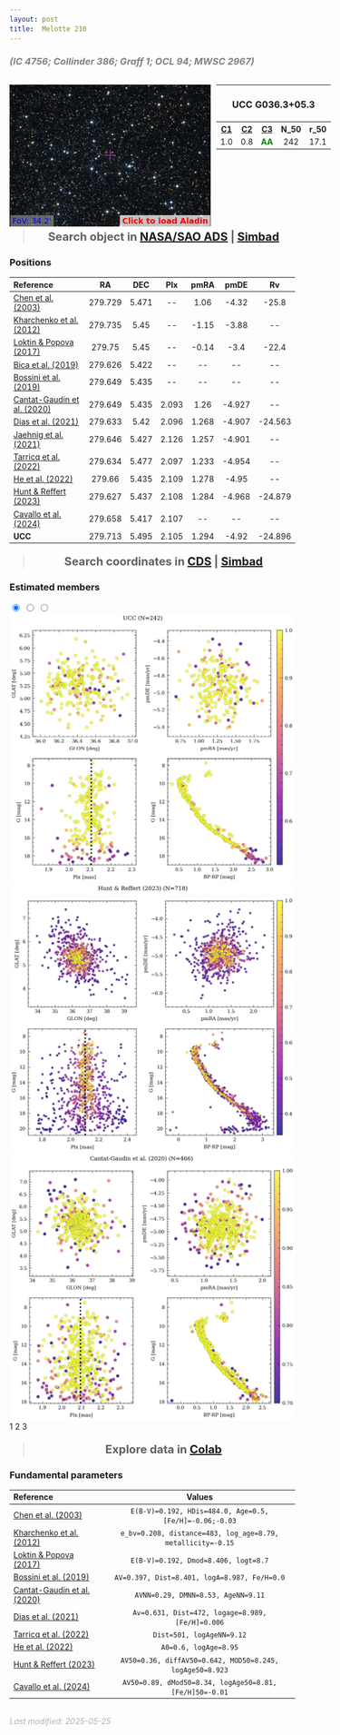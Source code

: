 ```yaml
---
layout: post
title:  Melotte 210
---
```

<h3><span style="color: #808080;"><i>(IC 4756; Collinder 386; Graff 1; OCL 94; MWSC 2967)</i></span></h3><div style="display: flex; justify-content: space-between; width:720px;height:250px">
<div style="text-align: center;">

<!-- Static image + data attributes for FOV and target -->
<img id="aladin_img"
     data-umami-event="aladin_load"
     src="https://raw.githubusercontent.com/ucc23/Q1P/main/plots/melotte210_aladin.webp"
     alt="Click to load Aladin Lite" 
     style="width:355px;height:250px; cursor: pointer;"
     data-fov="0.57" 
     data-target="279.713 5.495"/>
<!-- Div to contain Aladin Lite viewer -->
<div id="aladin-lite-div" style="width:355px;height:250px;display:none;"></div>
<!-- Aladin Lite script (will be loaded after the image is clicked) -->
<script src="{{ site.baseurl }}/scripts/aladin_load.js"></script>

</div>
<!-- Left block -->

<table style="text-align: center; width:355px;height:250px;">
  <!-- Row 1 (title) -->
  <tr>
    <td colspan="5"><h3>UCC G036.3+05.3</h3></td>
  </tr>
  <!-- Row 2 -->
  <tr>
    <th><a href="https://ucc.ar/faq#what-are-the-c1-c2-and-c3-parameters" title="Photometric class">C1</a></th>
    <th><a href="https://ucc.ar/faq#what-are-the-c1-c2-and-c3-parameters" title="Density class">C2</a></th>
    <th><a href="https://ucc.ar/faq#what-are-the-c1-c2-and-c3-parameters" title="Combined class">C3</a></th>
    <th><div title="Stars with membership probability >50%">N_50</div></th>
    <th><div title="Radius that contains half the members [arcmin]">r_50</div></th>
  </tr>
  <!-- Row 3 -->
  <tr>
    <td>1.0</td>
    <td>0.8</td>
    <td><span style="color: green; font-weight: bold;">A</span><span style="color: green; font-weight: bold;">A</span></td>
    <td>242</td>
    <td>17.1</td>
  </tr>
</table>
</div>

> <p style="text-align:center; font-weight: bold; font-size:20px">Search object in <a data-umami-event="nasa_search" href="https://ui.adsabs.harvard.edu/search/q=%20collection%3Aastronomy%20body%3A%22Melotte%20210%22&sort=date%20desc%2C%20bibcode%20desc&p_=0" target="_blank">NASA/SAO ADS</a> | <a data-umami-event="simbad_search" href="https://simbad.cds.unistra.fr/simbad/sim-id-refs?Ident=melotte210" target="_blank">Simbad</a></p>


### Positions

| Reference    | RA    | DEC   | Plx  | pmRA  | pmDE   |  Rv  |
| :---         | :---: | :---: | :---: | :---: | :---: | :---: |
|[Chen et al. (2003)](https://ui.adsabs.harvard.edu/abs/2003AJ....125.1397C) | 279.729 | 5.471 | -- | 1.06 | -4.32 | -25.8 |
|[Kharchenko et al. (2012)](https://ui.adsabs.harvard.edu/abs/2012A%26A...543A.156K) | 279.735 | 5.45 | -- | -1.15 | -3.88 | -- |
|[Loktin & Popova (2017)](https://ui.adsabs.harvard.edu/abs/2017AstBu..72..257L) | 279.75 | 5.45 | -- | -0.14 | -3.4 | -22.4 |
|[Bica et al. (2019)](https://ui.adsabs.harvard.edu/abs/2019AJ....157...12B) | 279.626 | 5.422 | -- | -- | -- | -- |
|[Bossini et al. (2019)](https://ui.adsabs.harvard.edu/abs/2019A%26A...623A.108B) | 279.649 | 5.435 | -- | -- | -- | -- |
|[Cantat-Gaudin et al. (2020)](https://ui.adsabs.harvard.edu/abs/2020A%26A...640A...1C) | 279.649 | 5.435 | 2.093 | 1.26 | -4.927 | -- |
|[Dias et al. (2021)](https://ui.adsabs.harvard.edu/abs/2021MNRAS.504..356D) | 279.633 | 5.42 | 2.096 | 1.268 | -4.907 | -24.563 |
|[Jaehnig et al. (2021)](https://ui.adsabs.harvard.edu/abs/2021ApJ...923..129J) | 279.646 | 5.427 | 2.126 | 1.257 | -4.901 | -- |
|[Tarricq et al. (2022)](https://ui.adsabs.harvard.edu/abs/2022A%26A...659A..59T) | 279.634 | 5.477 | 2.097 | 1.233 | -4.954 | -- |
|[He et al. (2022)](https://ui.adsabs.harvard.edu/abs/2022ApJS..262....7H) | 279.66 | 5.435 | 2.109 | 1.278 | -4.95 | -- |
|[Hunt & Reffert (2023)](https://ui.adsabs.harvard.edu/abs/2023A%26A...673A.114H) | 279.627 | 5.437 | 2.108 | 1.284 | -4.968 | -24.879 |
|[Cavallo et al. (2024)](https://ui.adsabs.harvard.edu/abs/2024AJ....167...12C) | 279.658 | 5.417 | 2.107 | -- | -- | -- |
| **UCC** |279.713 | 5.495 | 2.105 | 1.294 | -4.92 | -24.896 |

> <p style="text-align:center; font-weight: bold; font-size:20px">Search coordinates in <a data-umami-event="cds_coord_search" href="https://cdsportal.u-strasbg.fr/?target=279.713,+5.495" target="_blank">CDS</a> | <a data-umami-event="simbad_coord_search" href="https://simbad.cds.unistra.fr/mobile/object_list.html?coord=279.713%205.495&output=json&radius=5&userEntry=melotte210" target="_blank">Simbad</a></p>

### Estimated members

<div class="carousel">
<input type="radio" name="radio-btn" id="slide1" checked>
<input type="radio" name="radio-btn" id="slide2">
<input type="radio" name="radio-btn" id="slide3">
<div class="slides">
<div class="slide">
<a href="https://raw.githubusercontent.com/ucc23/Q1P/main/plots/melotte210.webp" target="_blank">
<img src="https://raw.githubusercontent.com/ucc23/Q1P/main/plots/melotte210.webp" alt="Melotte 210 UCC">
</a>
</div>
<div class="slide">
<a href="https://raw.githubusercontent.com/ucc23/Q1P/main/plots/melotte210_HUNT23.webp" target="_blank">
<img src="https://raw.githubusercontent.com/ucc23/Q1P/main/plots/melotte210_HUNT23.webp" alt="Melotte 210 HUNT23">
</a>
</div>
<div class="slide">
<a href="https://raw.githubusercontent.com/ucc23/Q1P/main/plots/melotte210_CANTAT20.webp" target="_blank">
<img src="https://raw.githubusercontent.com/ucc23/Q1P/main/plots/melotte210_CANTAT20.webp" alt="Melotte 210 CANTAT20">
</a>
</div>
</div>
<div class="indicators">
<label for="slide1">1</label>
<label for="slide2">2</label>
<label for="slide3">3</label>
</div>
</div>


> <p style="text-align:center; font-weight: bold; font-size:20px">Explore data in <a data-umami-event="colab" href="https://colab.research.google.com/github/ucc23/ucc/blob/main/assets/notebook.ipynb" target="_blank">Colab</a></p>


### Fundamental parameters

| Reference |  Values |
| :---         |     :---:      |
| [Chen et al. (2003)](https://ui.adsabs.harvard.edu/abs/2003AJ....125.1397C) | `E(B-V)=0.192, HDis=484.0, Age=0.5, [Fe/H]=-0.06;-0.03` |
| [Kharchenko et al. (2012)](https://ui.adsabs.harvard.edu/abs/2012A%26A...543A.156K) | `e_bv=0.208, distance=483, log_age=8.79, metallicity=-0.15` |
| [Loktin & Popova (2017)](https://ui.adsabs.harvard.edu/abs/2017AstBu..72..257L) | `E(B-V)=0.192, Dmod=8.406, logt=8.7` |
| [Bossini et al. (2019)](https://ui.adsabs.harvard.edu/abs/2019A%26A...623A.108B) | `AV=0.397, Dist=8.401, logA=8.987, Fe/H=0.0` |
| [Cantat-Gaudin et al. (2020)](https://ui.adsabs.harvard.edu/abs/2020A%26A...640A...1C) | `AVNN=0.29, DMNN=8.53, AgeNN=9.11` |
| [Dias et al. (2021)](https://ui.adsabs.harvard.edu/abs/2021MNRAS.504..356D) | `Av=0.631, Dist=472, logage=8.989, [Fe/H]=0.006` |
| [Tarricq et al. (2022)](https://ui.adsabs.harvard.edu/abs/2022A%26A...659A..59T) | `Dist=501, logAgeNN=9.12` |
| [He et al. (2022)](https://ui.adsabs.harvard.edu/abs/2022ApJS..262....7H) | `A0=0.6, logAge=8.95` |
| [Hunt & Reffert (2023)](https://ui.adsabs.harvard.edu/abs/2023A%26A...673A.114H) | `AV50=0.36, diffAV50=0.642, MOD50=8.245, logAge50=8.923` |
| [Cavallo et al. (2024)](https://ui.adsabs.harvard.edu/abs/2024AJ....167...12C) | `AV50=0.89, dMod50=8.34, logAge50=8.81, [Fe/H]50=-0.01` |

<br>
<font color="b3b1b1"><i>Last modified: 2025-05-25</i></font>
